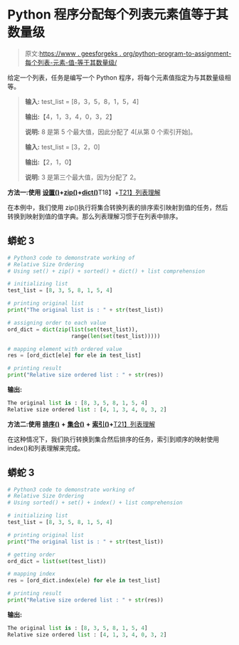 # Python 程序分配每个列表元素值等于其数量级

> 原文:[https://www . geesforgeks . org/python-program-to-assignment-每个列表-元素-值-等于其数量级/](https://www.geeksforgeeks.org/python-program-to-assign-each-list-element-value-equal-to-its-magnitude-order/)

给定一个列表，任务是编写一个 Python 程序，将每个元素值指定为与其数量级相等。

> **输入:** test_list = [8，3，5，8，1，5，4]
> 
> **输出:**【4，1，3，4，0，3，2】
> 
> **说明:** 8 是第 5 个最大值，因此分配了 4[从第 0 个索引开始]。
> 
> **输入:** test_list = [3，2，0]
> 
> **输出:**【2，1，0】
> 
> **说明:** 3 是第三个最大值，因为分配了 2。

**方法一:使用** [**设置()**](https://www.geeksforgeeks.org/python-set-method/)**+**[**zip()**](https://www.geeksforgeeks.org/zip-in-python/)**+**[**dict()**](https://www.geeksforgeeks.org/python-dictionary/)T18】+[T21】列表理解](https://www.geeksforgeeks.org/python-list-comprehension-and-slicing/)

在本例中，我们使用 zip()执行将集合转换列表的排序索引映射到值的任务，然后转换到映射到值的值字典。那么列表理解习惯于在列表中排序。

## 蟒蛇 3

```py
# Python3 code to demonstrate working of
# Relative Size Ordering 
# Using set() + zip() + sorted() + dict() + list comprehension

# initializing list
test_list = [8, 3, 5, 8, 1, 5, 4]

# printing original list
print("The original list is : " + str(test_list))

# assigning order to each value
ord_dict = dict(zip(list(set(test_list)),
                    range(len(set(test_list)))))

# mapping element with ordered value
res = [ord_dict[ele] for ele in test_list]

# printing result
print("Relative size ordered list : " + str(res))
```

**输出:**

```py
The original list is : [8, 3, 5, 8, 1, 5, 4]
Relative size ordered list : [4, 1, 3, 4, 0, 3, 2]
```

**方法二:使用** [**排序()**](https://www.geeksforgeeks.org/sorted-function-python/) **+** [**集合()**](https://www.geeksforgeeks.org/python-set-method/) **+** [**索引()**](https://www.geeksforgeeks.org/python-list-index/)**+**[T21】列表理解](https://www.geeksforgeeks.org/python-list-comprehension-and-slicing/)

在这种情况下，我们执行转换到集合然后排序的任务，索引到顺序的映射使用 index()和列表理解来完成。

## 蟒蛇 3

```py
# Python3 code to demonstrate working of
# Relative Size Ordering 
# Using sorted() + set() + index() + list comprehension

# initializing list
test_list = [8, 3, 5, 8, 1, 5, 4]

# printing original list
print("The original list is : " + str(test_list))

# getting order
ord_dict = list(set(test_list))

# mapping index
res = [ord_dict.index(ele) for ele in test_list]

# printing result
print("Relative size ordered list : " + str(res))
```

**输出:**

```py
The original list is : [8, 3, 5, 8, 1, 5, 4]
Relative size ordered list : [4, 1, 3, 4, 0, 3, 2]
```